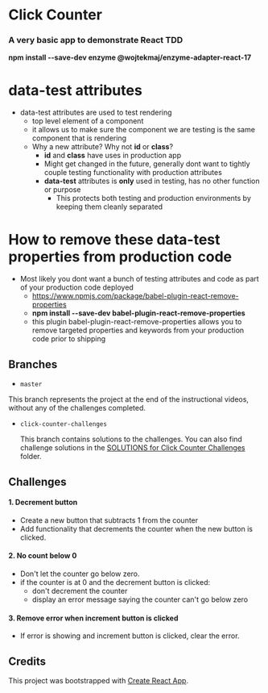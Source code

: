 # Click Counter

### A very basic app to demonstrate React TDD

**npm install --save-dev enzyme @wojtekmaj/enzyme-adapter-react-17**

# data-test attributes

-   data-test attributes are used to test rendering
    -   top level element of a component
    -   it allows us to make sure the component we are testing is the same component that is rendering
    -   Why a new attribute? Why not **id** or **class**?
        -   **id** and **class** have uses in production app
        -   Might get changed in the future, generally dont want to tightly couple testing functionality with production attributes
        -   **data-test** attributes is **only** used in testing, has no other function or purpose
            -   This protects both testing and production environments by keeping them cleanly separated

# How to remove these data-test properties from production code

-   Most likely you dont want a bunch of testing attributes and code as part of your production code deployed
    -   https://www.npmjs.com/package/babel-plugin-react-remove-properties
    -   **npm install --save-dev babel-plugin-react-remove-properties**
    -   this plugin babel-plugin-react-remove-properties allows you to remove targeted properties and keywords from your production code prior to shipping

## Branches

-   `master`

This branch represents the project at the end of the instructional videos, without any of the challenges completed.

-   `click-counter-challenges`

    This branch contains solutions to the challenges. You can also find challenge solutions in the [SOLUTIONS for Click Counter Challenges](https://github.com/flyrightsister/udemy-react-testing-projects/tree/master/SOLUTIONS%20for%20Click%20Counter%20Challenges) folder.

## Challenges

#### 1. Decrement button

-   Create a new button that subtracts 1 from the counter
-   Add functionality that decrements the counter when the new button is clicked.

#### 2. No count below 0

-   Don't let the counter go below zero.
-   if the counter is at 0 and the decrement button is clicked:
    -   don't decrement the counter
    -   display an error message saying the counter can't go below zero

#### 3. Remove error when increment button is clicked

-   If error is showing and increment button is clicked, clear the error.

## Credits

This project was bootstrapped with [Create React App](https://github.com/facebookincubator/create-react-app).
